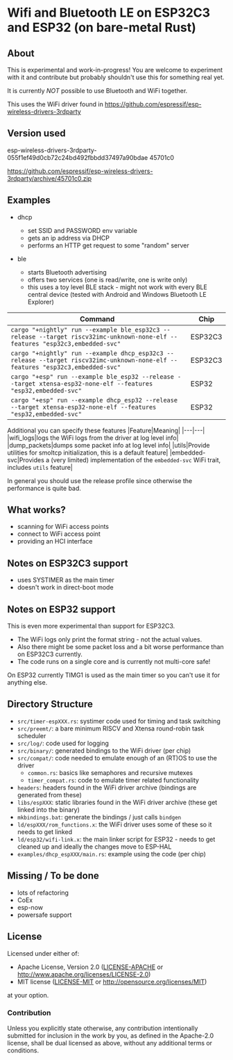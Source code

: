 # Wifi and Bluetooth LE on ESP32C3 and ESP32 (on bare-metal Rust)

## About

This is experimental and work-in-progress! You are welcome to experiment with it and contribute but probably shouldn't use this for something real yet.

It is currently _NOT_ possible to use Bluetooth and WiFi together.

This uses the WiFi driver found in https://github.com/espressif/esp-wireless-drivers-3rdparty

## Version used

esp-wireless-drivers-3rdparty-055f1ef49d0cb72c24bd492fbbdd37497a90bdae
45701c0

https://github.com/espressif/esp-wireless-drivers-3rdparty/archive/45701c0.zip

## Examples

- dhcp
  - set SSID and PASSWORD env variable
  - gets an ip address via DHCP
  - performs an HTTP get request to some "random" server

- ble
    - starts Bluetooth advertising
    - offers two services (one is read/write, one is write only)
    - this uses a toy level BLE stack - might not work with every BLE central device (tested with Android and Windows Bluetooth LE Explorer)

| Command                                                                                                                      | Chip    |
| ---------------------------------------------------------------------------------------------------------------------------- | ------- |
| `cargo "+nightly" run --example ble_esp32c3 --release --target riscv32imc-unknown-none-elf --features "esp32c3,embedded-svc"`  | ESP32C3 |
| `cargo "+nightly" run --example dhcp_esp32c3 --release --target riscv32imc-unknown-none-elf --features "esp32c3,embedded-svc"` | ESP32C3 |
| `cargo "+esp" run --example ble_esp32 --release --target xtensa-esp32-none-elf --features "esp32,embedded-svc"`              | ESP32   |
| `cargo "+esp" run --example dhcp_esp32 --release --target xtensa-esp32-none-elf --features "esp32,embedded-svc"`             | ESP32   |

Additional you can specify these features
|Feature|Meaning|
|---|---|
|wifi_logs|logs the WiFi logs from the driver at log level info|
|dump_packets|dumps some packet info at log level info|
|utils|Provide utilities for smoltcp initialization, this is a default feature|
|embedded-svc|Provides a (very limited) implementation of the `embedded-svc` WiFi trait, includes `utils` feature|

In general you should use the release profile since otherwise the performance is quite bad.

## What works?

- scanning for WiFi access points
- connect to WiFi access point
- providing an HCI interface

## Notes on ESP32C3 support

- uses SYSTIMER as the main timer
- doesn't work in direct-boot mode

## Notes on ESP32 support

This is even more experimental than support for ESP32C3.

- The WiFi logs only print the format string - not the actual values.
- Also there might be some packet loss and a bit worse performance than on ESP32C3 currently.
- The code runs on a single core and is currently not multi-core safe!

On ESP32 currently TIMG1 is used as the main timer so you can't use it for anything else.

## Directory Structure

- `src/timer-espXXX.rs`: systimer code used for timing and task switching
- `src/preemt/`: a bare minimum RISCV and Xtensa round-robin task scheduler
- `src/log/`: code used for logging
- `src/binary/`: generated bindings to the WiFi driver (per chip)
- `src/compat/`: code needed to emulate enough of an (RT)OS to use the driver
  - `common.rs`: basics like semaphores and recursive mutexes
  - `timer_compat.rs`: code to emulate timer related functionality
- `headers`: headers found in the WiFi driver archive (bindings are generated from these)
- `libs/espXXX`: static libraries found in the WiFi driver archive (these get linked into the binary)
- `mkbindings.bat`: generate the bindings / just calls `bindgen`
- `ld/espXXX/rom_functions.x`: the WiFi driver uses some of these so it needs to get linked
- `ld/esp32/wifi-link.x`: the main linker script for ESP32 - needs to get cleaned up and ideally the changes move to ESP-HAL
- `examples/dhcp_espXXX/main.rs`: example using the code (per chip)

## Missing / To be done

- lots of refactoring
- CoEx
- esp-now
- powersafe support

## License

Licensed under either of:

- Apache License, Version 2.0 ([LICENSE-APACHE](LICENSE-APACHE) or http://www.apache.org/licenses/LICENSE-2.0)
- MIT license ([LICENSE-MIT](LICENSE-MIT) or http://opensource.org/licenses/MIT)

at your option.

### Contribution

Unless you explicitly state otherwise, any contribution intentionally submitted for inclusion in
the work by you, as defined in the Apache-2.0 license, shall be dual licensed as above, without
any additional terms or conditions.

